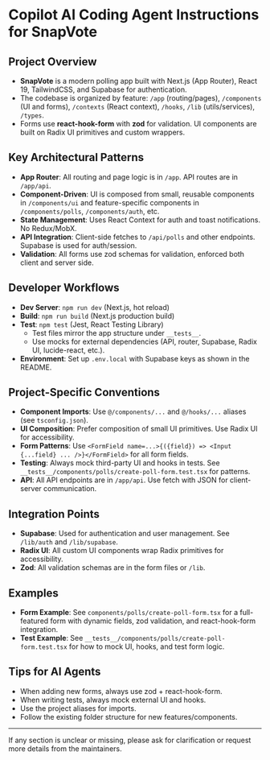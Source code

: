 # Copilot AI Coding Agent Instructions for SnapVote

## Project Overview
- **SnapVote** is a modern polling app built with Next.js (App Router), React 19, TailwindCSS, and Supabase for authentication.
- The codebase is organized by feature: `/app` (routing/pages), `/components` (UI and forms), `/contexts` (React context), `/hooks`, `/lib` (utils/services), `/types`.
- Forms use **react-hook-form** with **zod** for validation. UI components are built on Radix UI primitives and custom wrappers.

## Key Architectural Patterns
- **App Router**: All routing and page logic is in `/app`. API routes are in `/app/api`.
- **Component-Driven**: UI is composed from small, reusable components in `/components/ui` and feature-specific components in `/components/polls`, `/components/auth`, etc.
- **State Management**: Uses React Context for auth and toast notifications. No Redux/MobX.
- **API Integration**: Client-side fetches to `/api/polls` and other endpoints. Supabase is used for auth/session.
- **Validation**: All forms use zod schemas for validation, enforced both client and server side.

## Developer Workflows
- **Dev Server**: `npm run dev` (Next.js, hot reload)
- **Build**: `npm run build` (Next.js production build)
- **Test**: `npm test` (Jest, React Testing Library)
  - Test files mirror the app structure under `__tests__`.
  - Use mocks for external dependencies (API, router, Supabase, Radix UI, lucide-react, etc.).
- **Environment**: Set up `.env.local` with Supabase keys as shown in the README.

## Project-Specific Conventions
- **Component Imports**: Use `@/components/...` and `@/hooks/...` aliases (see `tsconfig.json`).
- **UI Composition**: Prefer composition of small UI primitives. Use Radix UI for accessibility.
- **Form Patterns**: Use `<FormField name=...>{({field}) => <Input {...field} ... />}</FormField>` for all form fields.
- **Testing**: Always mock third-party UI and hooks in tests. See `__tests__/components/polls/create-poll-form.test.tsx` for patterns.
- **API**: All API endpoints are in `/app/api`. Use fetch with JSON for client-server communication.

## Integration Points
- **Supabase**: Used for authentication and user management. See `/lib/auth` and `/lib/supabase`.
- **Radix UI**: All custom UI components wrap Radix primitives for accessibility.
- **Zod**: All validation schemas are in the form files or `/lib`.

## Examples
- **Form Example**: See `components/polls/create-poll-form.tsx` for a full-featured form with dynamic fields, zod validation, and react-hook-form integration.
- **Test Example**: See `__tests__/components/polls/create-poll-form.test.tsx` for how to mock UI, hooks, and test form logic.

## Tips for AI Agents
- When adding new forms, always use zod + react-hook-form.
- When writing tests, always mock external UI and hooks.
- Use the project aliases for imports.
- Follow the existing folder structure for new features/components.

---
If any section is unclear or missing, please ask for clarification or request more details from the maintainers.
